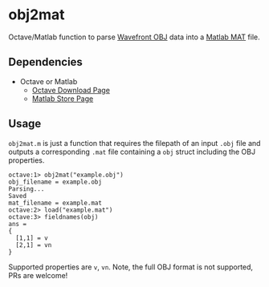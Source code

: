 # obj2mat
Octave/Matlab function to parse
[Wavefront OBJ](https://en.wikipedia.org/wiki/Wavefront_.obj_file) data into a
[Matlab MAT](https://www.mathworks.com/help/matlab/import_export/mat-file-versions.html)
file.

## Dependencies
- Octave or Matlab
  - [Octave Download Page](https://www.gnu.org/software/octave/download.html)
  - [Matlab Store Page](https://www.mathworks.com/store?s_tid=gn_store)

## Usage
`obj2mat.m` is just a function that requires the filepath of an input `.obj`
file and outputs a corresponding `.mat` file containing a `obj` struct including
the OBJ properties.

```
octave:1> obj2mat("example.obj")
obj_filename = example.obj
Parsing...
Saved
mat_filename = example.mat
octave:2> load("example.mat")
octave:3> fieldnames(obj)
ans =
{
  [1,1] = v
  [2,1] = vn
}
```

Supported properties are `v`, `vn`. Note, the full OBJ format is not supported,
PRs are welcome!

